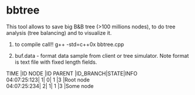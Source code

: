 # bbtree
This tool allows to save big B&amp;B tree (>100 millions nodes), to do tree analysis (tree balancing) and to visualize it.

1) to compile call!!
g++ -std=c++0x bbtree.cpp

2) buf.data - format data sample from client or tree simulator. Note format is text file with fixed length fields.

TIME        |ID NODE     |ID PARENT   |ID_BRANCH|STATE|INFO       
04:07:25:123|           1|           0| 1       |3    |Root node  
04:07:25:234|           2|           1| 1       |3    |Some node  
